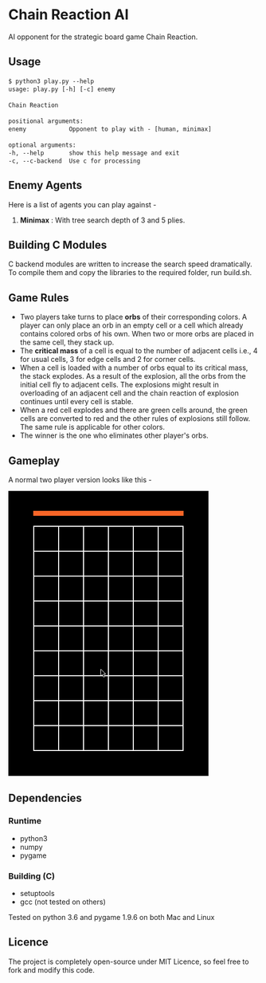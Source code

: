 # Chain Reaction AI
AI opponent for the strategic board game Chain Reaction.

## Usage
    $ python3 play.py --help
    usage: play.py [-h] [-c] enemy

    Chain Reaction

    positional arguments:
    enemy            Opponent to play with - [human, minimax]

    optional arguments:
    -h, --help       show this help message and exit
    -c, --c-backend  Use c for processing


## Enemy Agents
Here is a list of agents you can play against -
1. __Minimax__ : With tree search depth of 3 and 5 plies.


## Building C Modules
C backend modules are written to increase the search speed dramatically. To compile them and copy the libraries to the required folder, run build.sh.


## Game Rules
* Two players take turns to place __orbs__ of their corresponding colors. A player can only place an orb in an empty cell or a cell which already contains colored orbs of his own. When two or more orbs are placed in the same cell, they stack up.
* The __critical mass__ of a cell is equal to the number of adjacent cells i.e., 4 for usual cells, 3 for edge cells and 2 for corner cells.
* When a cell is loaded with a number of orbs equal to its critical mass, the stack explodes. As a result of the explosion, all the orbs from the initial cell fly to adjacent cells. The explosions might result in overloading of an adjacent cell and the chain reaction of explosion continues until every cell is stable.
* When a red cell explodes and there are green cells around, the green cells are converted to red and the other rules of explosions still follow. The same rule is applicable for other colors.
* The winner is the one who eliminates other player's orbs.


## Gameplay
A normal two player version looks like this - 

![](images/two_player.gif)


## Dependencies
### Runtime
* python3
* numpy
* pygame

### Building (C)
* setuptools
* gcc (not tested on others)

Tested on python 3.6 and pygame 1.9.6 on both Mac and Linux

## Licence
The project is completely open-source under MIT Licence, so feel free to fork and modify this code. 
